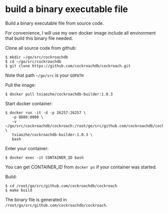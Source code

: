 # build a binary executable file

Build a binary executable file from source code.

For convenience, I will use my own docker image include all environment that build this binary file needed.

Clone all source code from github:
```shell
$ mkdir ~/go/src/cockroachdb
$ cd ~/go/src/cockroachdb
$ git clone https://github.com/cockroachdb/cockroach.git
```
Note that path `~/go/src` is your `GOPATH`

Pull the image:
```shell
$ docker pull txiaozhe/cockroachdb-builder:1.0.3
```

Start docker container:
```shell
$ docker run -it -d -p 26257:26257 \
   -p 8080:8080 \
   -v ~/go/src/cockroachdb/cockroach:/root/go/src/github.com/cockroachdb/cockroach \
   txiaozhe/cockroachdb-builder:1.0.3 \
   bash
```

Enter your container:
```shell
$ docker exec -it CONTAINER_ID bash
```
You can get CONTAINER_ID from `docker ps` if your container was started.

Build:
```shell
$ cd /root/go/src/github.com/cockroachdb/cockroach
$ make build
```

The binary file is generated in `/root/go/src/github.com/cockroachdb/cockroach`.
